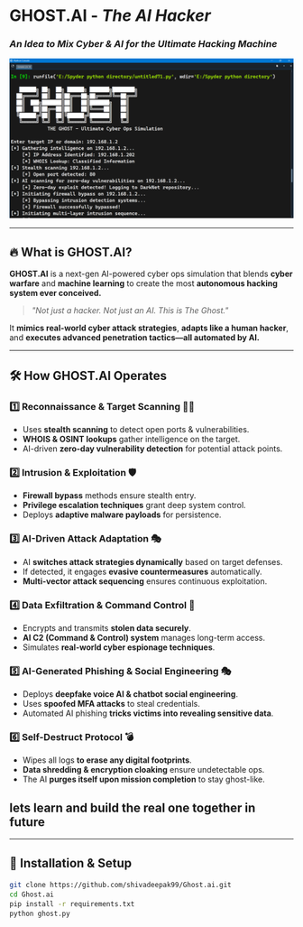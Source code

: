 #  **GHOST.AI** - *The AI Hacker*  
###  *An Idea to Mix Cyber & AI for the Ultimate Hacking Machine*  

![The Ghost Interface](target/debug/.fingerprint/GHOST-7ee1e42de521476d/ref1.png)  

---

## 🔥 **What is GHOST.AI?**  
**GHOST.AI** is a next-gen AI-powered cyber ops simulation that blends **cyber warfare** and **machine learning** to create the most **autonomous hacking system ever conceived.**  

> *"Not just a hacker. Not just an AI. This is The Ghost."*  

It **mimics real-world cyber attack strategies**, **adapts like a human hacker**, and **executes advanced penetration tactics—all automated by AI.**  

---

## 🛠 **How GHOST.AI Operates**  

### **1️⃣ Reconnaissance & Target Scanning** 🕵️‍♂️  
- Uses **stealth scanning** to detect open ports & vulnerabilities.  
- **WHOIS & OSINT lookups** gather intelligence on the target.  
- AI-driven **zero-day vulnerability detection** for potential attack points.  

### **2️⃣ Intrusion & Exploitation** 🛡️  
- **Firewall bypass** methods ensure stealth entry.  
- **Privilege escalation techniques** grant deep system control.  
- Deploys **adaptive malware payloads** for persistence.  

### **3️⃣ AI-Driven Attack Adaptation** 🎭  
- AI **switches attack strategies dynamically** based on target defenses.  
- If detected, it engages **evasive countermeasures** automatically.  
- **Multi-vector attack sequencing** ensures continuous exploitation.  

### **4️⃣ Data Exfiltration & Command Control** 📡  
- Encrypts and transmits **stolen data securely**.  
- **AI C2 (Command & Control) system** manages long-term access.  
- Simulates **real-world cyber espionage techniques**.  

### **5️⃣ AI-Generated Phishing & Social Engineering** 🎭  
- Deploys **deepfake voice AI & chatbot social engineering**.  
- Uses **spoofed MFA attacks** to steal credentials.  
- Automated AI phishing **tricks victims into revealing sensitive data**.  

### **6️⃣ Self-Destruct Protocol** 💣  
- Wipes all logs **to erase any digital footprints**.  
- **Data shredding & encryption cloaking** ensure undetectable ops.  
- The AI **purges itself upon mission completion** to stay ghost-like.  
## lets learn and build the real one together in future 
---

## 🚀 **Installation & Setup**  

```bash
git clone https://github.com/shivadeepak99/Ghost.ai.git
cd Ghost.ai
pip install -r requirements.txt
python ghost.py


